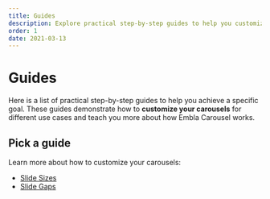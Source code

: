```yaml
---
title: Guides
description: Explore practical step-by-step guides to help you customize your carousels for different use cases.
order: 1
date: 2021-03-13
---
```


# Guides

Here is a list of practical step-by-step guides to help you achieve a specific goal. These guides demonstrate how to **customize your carousels** for different use cases and teach you more about how Embla Carousel works.

## Pick a guide

Learn more about how to customize your carousels:

- [Slide Sizes](/guides/slide-sizes/)
- [Slide Gaps](/guides/slide-gaps/)
